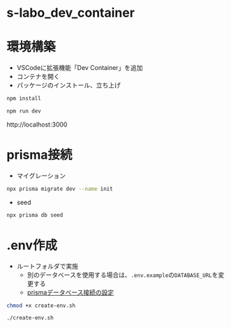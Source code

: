 # s-labo_dev_container

# 環境構築
* VSCodeに拡張機能「Dev Container」を追加
* コンテナを開く
* パッケージのインストール、立ち上げ
```bash
npm install
```

```bash
npm run dev
```

http://localhost:3000

# prisma接続
* マイグレーション
```bash
npx prisma migrate dev --name init
```

* seed
```bash
npx prisma db seed
```

# .env作成 
* ルートフォルダで実施
    * 別のデータベースを使用する場合は、`.env.example`の`DATABASE_URL`を変更する
    * [prismaデータベース接続の設定](https://www.prisma.io/docs/orm/reference/connection-urls)
```bash
chmod +x create-env.sh
```
```bash
./create-env.sh

```

